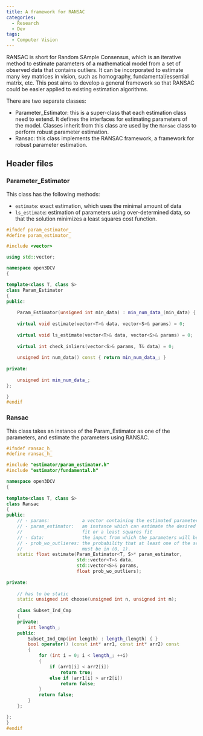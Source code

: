 ```yaml
---
title: A framework for RANSAC
categories: 
  - Research
  - Dev
tags:
  - Computer Vision
---
```


RANSAC is short for Random SAmple Consensus, which is an iterative method to estimate parameters of a mathematical model from a set of observed data that contains outliers. It can be incorporated to estimate many key matrices in vision, such as homography, fundamental/essential matrix, etc. This post aims to develop a general framework so that RANSAC could be easier applied to existing estimation algorithms.

There are two separate classes:
* Parameter_Estimator: this is a super-class that each estimation class need to extend. It defines the interfaces for estimating parameters of the model. Classes inherit from this class are used by the `Ransac` class to perform robust parameter estimation.
* Ransac: this class implements the RANSAC framework, a framework for robust parameter estimation.

## Header files
### Parameter_Estimator
This class has the following methods:
* `estimate`: exact estimation, which uses the minimal amount of data
* `ls_estimate`: estimation of parameters using over-determined data, so that the solution minimizes a least squares cost function.

```cpp
#ifndef param_estimator_
#define param_estimator_

#include <vector>

using std::vector;

namespace open3DCV
{

template<class T, class S>
class Param_Estimator
{
public:
    
    Param_Estimator(unsigned int min_data) : min_num_data_(min_data) { }
    
    virtual void estimate(vector<T>& data, vector<S>& params) = 0;
    
    virtual void ls_estimate(vector<T>& data, vector<S>& params) = 0;
    
    virtual int check_inliers(vector<S>& params, T& data) = 0;
    
    unsigned int num_data() const { return min_num_data_; }
    
private:
    
    unsigned int min_num_data_;
};

}
#endif
```

### Ransac
This class takes an instance of the Param_Estimator as one of the parameters, and estimate the parameters using RANSAC.

```cpp
#ifndef ransac_h_
#define ransac_h_

#include "estimator/param_estimator.h"
#include "estimator/fundamental.h"

namespace open3DCV
{
    
template<class T, class S>
class Ransac
{
public:
    // - params:            a vector containing the estimated parameters
    // - param_estimator:   an instance which can estimate the desired parameters by either an exact
    //                      fit or a least squares fit
    // - data:              the input from which the parameters will be estimated
    // - prob_wo_outlieres: the probability that at least one of the selected subsets doens't contain an outlier,
    //                      must be in (0, 1).
    static float estimate(Param_Estimator<T, S>* param_estimator,
                          std::vector<T>& data,
                          std::vector<S>& params,
                          float prob_wo_outliers);
    
private:
    
    // has to be static
    static unsigned int choose(unsigned int n, unsigned int m);
    
    class Subset_Ind_Cmp
    {
    private:
        int length_;
    public:
        Subset_Ind_Cmp(int length) : length_(length) { }
        bool operator() (const int* arr1, const int* arr2) const
        {
            for (int i = 0; i < length_; ++i)
            {
                if (arr1[i] < arr2[i])
                    return true;
                else if (arr1[i] > arr2[i])
                    return false;
            }
            return false;
        }
    };

};
}
#endif
```